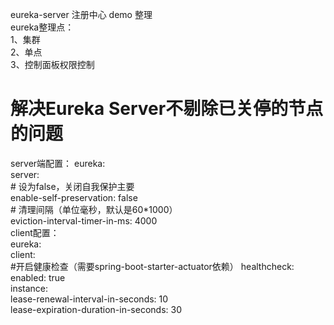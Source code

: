eureka-server 注册中心 demo 整理  
eureka整理点：  
         1、集群  
         2、单点  
         3、控制面板权限控制  



# 解决Eureka Server不剔除已关停的节点的问题  
server端配置： 
eureka:  
    server:  
        # 设为false，关闭自我保护主要  
        enable-self-preservation: false  
        # 清理间隔（单位毫秒，默认是60*1000）  
        eviction-interval-timer-in-ms: 4000  
client配置：    
eureka:   
    client:  
      #开启健康检查（需要spring-boot-starter-actuator依赖）
      healthcheck:  
        enabled: true  
    instance:  
        lease-renewal-interval-in-seconds: 10  
        lease-expiration-duration-in-seconds: 30  
